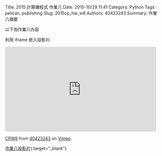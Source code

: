 Title: 2015 計算機程式 作業八
Date: 2015-10/29 11:41
Category: Python
Tags: pelican, publishing
Slug: 2015cp_hw_w8
Authors: 40423243
Summary: 作業八摘要

以下為作業八內容

利用 iframe 嵌入投影片:

<iframe src="https://player.vimeo.com/video/145039500" width="500" height="281" frameborder="0" webkitallowfullscreen mozallowfullscreen allowfullscreen></iframe> <p><a href="https://vimeo.com/145039500">CPW8</a> from <a href="https://vimeo.com/user45620934">40423243</a> on <a href="https://vimeo.com">Vimeo</a>.</p>

[作業八投影片](40423243_cp_w8_p.html){:target="_blank"}